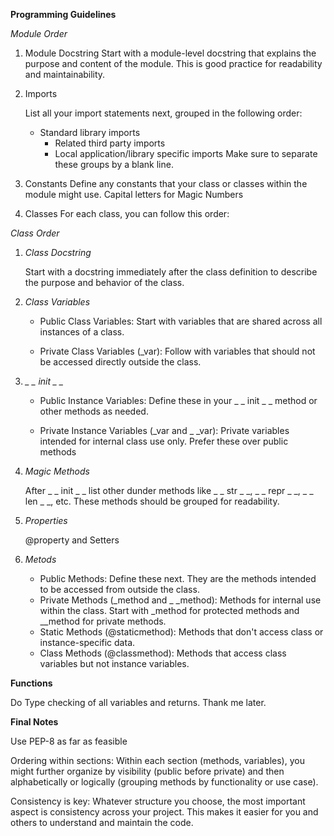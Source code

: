 **Programming Guidelines**

*Module Order*

1. Module Docstring
Start with a module-level docstring that explains the purpose and content of the module. This is good practice for readability and maintainability.

2. Imports

	List all your import statements next, grouped in the following order:
   - Standard library imports
     - Related third party imports
     - Local application/library specific imports
     Make sure to separate these groups by a blank line.

3. Constants
Define any constants that your class or classes within the module might use.
Capital letters for Magic Numbers

4. Classes
For each class, you can follow this order:


*Class Order*

1.  *Class Docstring*

	Start with a docstring immediately after the class definition to describe the purpose and behavior of the class.

2. *Class Variables*

	- Public Class Variables: Start with variables that are shared across all instances of a class.

	- Private Class Variables (_var): Follow with variables that should not be accessed directly outside the class.
	
3. *_ _ init _ _*

	- Public Instance Variables: Define these in your _ _ init _ _ method or other methods as needed.

	- Private Instance Variables (_var and _ _var): Private variables intended for internal class use only. Prefer these
	over public methods

4. *Magic Methods*

	After _ _ init _ _ list other dunder methods like _ _ str _ _, _ _ repr _ _, _ _ len _ _, etc. These methods should be grouped for readability.

5. *Properties* 

	@property and Setters

6. *Metods*
	- Public Methods: Define these next. They are the methods intended to be accessed from outside the class.
	- Private Methods (_method and _ _method): Methods for internal use within the class. Start with _method for protected methods and __method for private methods.
	- Static Methods (@staticmethod): Methods that don't access class or instance-specific data.
	- Class Methods (@classmethod): Methods that access class variables but not instance variables.


**Functions**

Do Type checking of all variables and returns. Thank me later.

	

**Final Notes**
	
Use PEP-8 as far as feasible	

Ordering within sections: Within each section (methods, variables), you might further organize by visibility (public before private) and then alphabetically or logically (grouping methods by functionality or use case).

Consistency is key: Whatever structure you choose, the most important aspect is consistency across your project. This makes it easier for you and others to understand and maintain the code.

